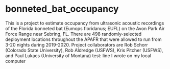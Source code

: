 # bonneted_bat_occupancy
This is a project to estimate occupancy from ultrasonic acoustic recordings of the Florida bonneted bat (Eumops floridanus; EUFL) on the Avon Park Air Force Range near Sebring, FL. There are 498 randomly-selected deployment locations throughout the APAFR that were allowed to run from 3-20 nights during 2019-2020.
Project collaborators are Rob Schorr (Colorado State University), Rob Aldredge (USFWS), Kris Pitcher (USFWS), and Paul Lukacs (University of Montana)
test: line I wrote on my local computer
